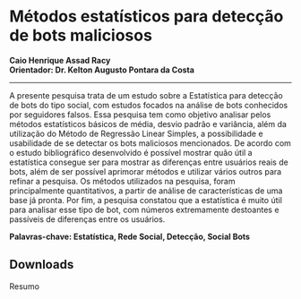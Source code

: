 # Métodos estatísticos para detecção de bots maliciosos
**Caio Henrique Assad Racy**  
**Orientador: Dr. Kelton Augusto Pontara da Costa**

***

A presente pesquisa trata de um estudo sobre a Estatística para detecção de bots do tipo social, com estudos focados na análise de bots conhecidos por seguidores falsos. Essa pesquisa tem como objetivo analisar pelos métodos estatísticos básicos de média, desvio padrão e variância, além da utilização do Método de Regressão Linear Simples, a possibilidade e usabilidade de se detectar os bots maliciosos mencionados. De acordo com o estudo bibliográfico desenvolvido é possível mostrar quão útil a estatística consegue ser para mostrar as diferenças entre usuários reais de bots, além de ser possível aprimorar métodos e utilizar vários outros para refinar a pesquisa. Os métodos utilizados na pesquisa, foram principalmente quantitativos, a partir de análise de características de uma base já pronta. Por fim, a pesquisa constatou que a estatística é muito útil para analisar esse tipo de bot, com números extremamente destoantes e passíveis de diferenças entre os usuários.

**Palavras-chave: Estatística, Rede Social, Detecção, Social Bots**

## Downloads

<a :href="$withBase('/files/resumo_caio.doc')" download>Resumo</a>

